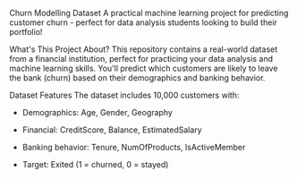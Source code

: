 Churn Modelling Dataset
A practical machine learning project for predicting customer churn - perfect for data analysis students looking to build their portfolio!

What's This Project About?
This repository contains a real-world dataset from a financial institution, perfect for practicing your data analysis and machine learning skills. You'll predict which customers are likely to leave the bank (churn) based on their demographics and banking behavior.

Dataset Features
The dataset includes 10,000 customers with:

- Demographics: Age, Gender, Geography

- Financial: CreditScore, Balance, EstimatedSalary

- Banking behavior: Tenure, NumOfProducts, IsActiveMember

- Target: Exited (1 = churned, 0 = stayed)
